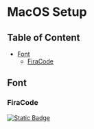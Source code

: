 [_metadata_:author]: - "hehez"
[_metadata_:date]: - "09/01/2023"
[_metadata_:update]: - "09/01/2023"
[_metadata_:title]: - "Operating System - MacOS"

# MacOS Setup

## Table of Content

<!--
-->
<!-- !toc (minlevel=2 omit="Table of Contents") -->

- [Font](#font)
  - [FiraCode](#firacode)
  <!-- toc! -->

## Font

### FiraCode

[![Static Badge](https://img.shields.io/badge/github-blue?logo=github)](https://github.com/tonsky/FiraCode)
